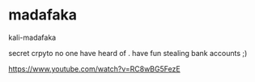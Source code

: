# madafaka
kali-madafaka

secret crpyto no one have heard of . 
have fun stealing bank accounts ;)

https://www.youtube.com/watch?v=RC8wBG5FezE
